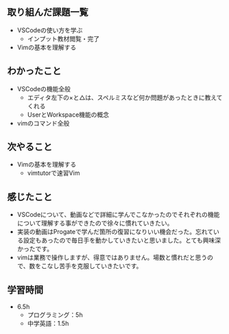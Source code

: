 ## 取り組んだ課題一覧
- VSCodeの使い方を学ぶ
  - インプット教材閲覧・完了
- Vimの基本を理解する
## わかったこと
- VSCodeの機能全般
  - エディタ左下の×と△は、スペルミスなど何か問題があったときに教えてくれる
  - UserとWorkspace機能の概念
- vimのコマンド全般
## 次やること
- Vimの基本を理解する
  - vimtutorで速習Vim
## 感じたこと
- VSCodeについて、動画などで詳細に学んでこなかったのでそれぞれの機能について理解する事ができたので徐々に慣れていきたい。
- 実装の動画はProgateで学んだ箇所の復習になりいい機会だった。忘れている設定もあったので毎日手を動かしていきたいと思いました。とても興味深かったです。
- vimは業務で操作しますが、得意ではありません。場数と慣れだと思うので、数をこなし苦手を克服していきたいです。
## 学習時間
- 6.5h
  - プログラミング：5h
  - 中学英語：1.5h
